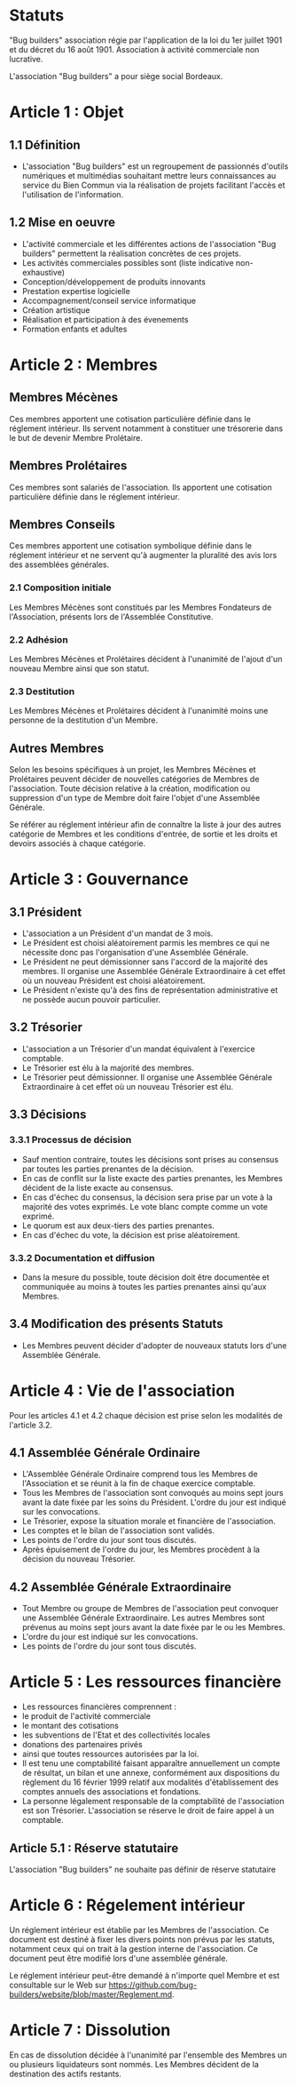 # Statuts

"Bug builders" association régie par l'application de la loi du 1er juillet 1901
et du décret du 16 août 1901. Association à activité commerciale non lucrative.

L'association "Bug builders" a pour siège social Bordeaux.

# Article 1 : Objet

## 1.1 Définition

* L'association "Bug builders" est un regroupement de passionnés d'outils
  numériques et multimédias souhaitant mettre leurs connaissances au service du
  Bien Commun via la réalisation de projets facilitant l'accès et l'utilisation
  de l'information.

## 1.2 Mise en oeuvre

* L'activité commerciale et les différentes actions de l'association "Bug
  builders" permettent la réalisation concrètes de ces projets.
* Les activités commerciales possibles sont (liste indicative non-exhaustive)
* Conception/développement de produits innovants
* Prestation expertise logicielle
* Accompagnement/conseil service informatique
* Création artistique
* Réalisation et participation à des évenements
* Formation enfants et adultes

# Article 2 : Membres

## Membres Mécènes

Ces membres apportent une cotisation particulière définie dans le réglement
intérieur. Ils servent notamment à constituer une trésorerie dans le but de
devenir Membre Prolétaire.

## Membres Prolétaires

Ces membres sont salariés de l'association. Ils apportent une cotisation
particulière définie dans le réglement intérieur.

## Membres Conseils

Ces membres apportent une cotisation symbolique définie dans le réglement
intérieur et ne servent qu'à augmenter la pluralité des avis lors des assemblées
générales.

### 2.1 Composition initiale

Les Membres Mécènes sont constitués par les Membres Fondateurs de l'Association,
présents lors de l'Assemblée Constitutive.

### 2.2 Adhésion

Les Membres Mécènes et Prolétaires décident à l'unanimité de l'ajout d'un
nouveau Membre ainsi que son statut.

### 2.3 Destitution

Les Membres Mécènes et Prolétaires décident à l'unanimité moins une personne de
la destitution d'un Membre.

## Autres Membres

Selon les besoins spécifiques à un projet, les Membres Mécènes et Prolétaires
peuvent décider de nouvelles catégories de Membres de l'association. Toute
décision relative à la création, modification ou suppression d'un type de Membre
doit faire l'objet d'une Assemblée Générale.

Se référer au réglement intérieur afin de connaître la liste à jour des autres
catégorie de Membres et les conditions d'entrée, de sortie et les droits et
devoirs associés à chaque catégorie.

# Article 3 : Gouvernance

## 3.1 Président

* L'association a un Président d'un mandat de 3 mois.
* Le Président est choisi aléatoirement parmis les membres ce qui ne nécessite
  donc pas l'organisation d'une Assemblée Générale.
* Le Président ne peut démissionner sans l'accord de la majorité des membres. Il
  organise une Assemblée Générale Extraordinaire à cet effet où un nouveau
  Président est choisi aléatoirement.
* Le Président n'existe qu'à des fins de représentation administrative et ne
  possède aucun pouvoir particulier.

## 3.2 Trésorier

* L'association a un Trésorier d'un mandat équivalent à l'exercice comptable.
* Le Trésorier est élu à la majorité des membres.
* Le Trésorier peut démissionner. Il organise une Assemblée Générale
  Extraordinaire à cet effet où un nouveau Trésorier est élu.

## 3.3 Décisions

### 3.3.1 Processus de décision

* Sauf mention contraire, toutes les décisions sont prises au consensus par
  toutes les parties prenantes de la décision.
* En cas de conflit sur la liste exacte des parties prenantes, les Membres
  décident de la liste exacte au consensus.
* En cas d'échec du consensus, la décision sera prise par un vote à la majorité
  des votes exprimés. Le vote blanc compte comme un vote exprimé.
* Le quorum est aux deux-tiers des parties prenantes.
* En cas d'échec du vote, la décision est prise aléatoirement.

### 3.3.2 Documentation et diffusion

* Dans la mesure du possible, toute décision doit être documentée et communiquée
  au moins à toutes les parties prenantes ainsi qu'aux Membres.

## 3.4 Modification des présents Statuts

* Les Membres peuvent décider d'adopter de nouveaux statuts lors d'une Assemblée
  Générale.

# Article 4 : Vie de l'association

Pour les articles 4.1 et 4.2 chaque décision est prise selon les modalités de
l'article 3.2.

## 4.1 Assemblée Générale Ordinaire

* L'Assemblée Générale Ordinaire comprend tous les Membres de l'Association et
  se réunit à la fin de chaque exercice comptable.
* Tous les Membres de l'association sont convoqués au moins sept jours avant la
  date fixée par les soins du Président. L'ordre du jour est indiqué sur les
  convocations.
* Le Trésorier, expose la situation morale et financière de l'association.
* Les comptes et le bilan de l'association sont validés.
* Les points de l'ordre du jour sont tous discutés.
* Après épuisement de l'ordre du jour, les Membres procèdent à la décision du
  nouveau Trésorier.

## 4.2 Assemblée Générale Extraordinaire

* Tout Membre ou groupe de Membres de l'association peut convoquer une Assemblée
  Générale Extraordinaire. Les autres Membres sont prévenus au moins sept jours
  avant la date fixée par le ou les Membres.
* L'ordre du jour est indiqué sur les convocations.
* Les points de l'ordre du jour sont tous discutés.

# Article 5 : Les ressources financière

* Les ressources financières comprennent :
* le produit de l'activité commerciale
* le montant des cotisations
* les subventions de l'Etat et des collectivités locales
* donations des partenaires privés
* ainsi que toutes ressources autorisées par la loi.
* Il est tenu une comptabilité faisant apparaître annuellement un compte de
  résultat, un bilan et une annexe, conformément aux dispositions du règlement
  du 16 février 1999 relatif aux modalités d'établissement des comptes annuels
  des associations et fondations.
* La personne légalement responsable de la comptabilité de l'association est son
  Trésorier. L'association se réserve le droit de faire appel à un comptable.

## Article 5.1 : Réserve statutaire

L'association "Bug builders" ne souhaite pas définir de réserve statutaire

# Article 6 : Régelement intérieur

Un réglement intérieur est établie par les Membres de l'association. Ce document
est destiné à fixer les divers points non prévus par les statuts, notamment ceux
qui on trait à la gestion interne de l'association. Ce document peut être
modifié lors d'une assemblée générale.

Le réglement intérieur peut-être demandé à n'importe quel Membre et est
consultable sur le Web sur
https://github.com/bug-builders/website/blob/master/Reglement.md.

# Article 7 : Dissolution

En cas de dissolution décidée à l'unanimité par l'ensemble des Membres un ou
plusieurs liquidateurs sont nommés. Les Membres décident de la destination des
actifs restants.
